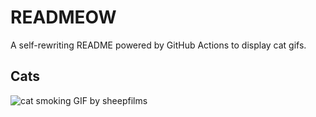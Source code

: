 # READMEOW

A self-rewriting README powered by GitHub Actions to display cat gifs.

## Cats

![cat smoking GIF by sheepfilms](https://media4.giphy.com/media/l0ExdMHUDKteztyfe/200.gif?cid=9acd02da58hkcksta1b4fpw1r5hxbmt7zfyf2u4hgqil2ufi&ep=v1_gifs_search&rid=200.gif&ct=g)
